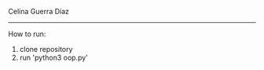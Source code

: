 Celina Guerra Díaz

--------------------------------------------

How to run:
1. clone repository
2. run 'python3 oop.py'